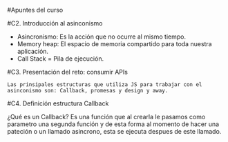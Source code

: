 #Apuntes del curso

#C2. Introducción al asinconismo
    
   - Asincronismo: Es la acción que no ocurre al mismo tiempo.
   - Memory heap: El espacio de memoria compartido para toda nuestra aplicación.  
   - Call Stack = Pila de ejecución.

#C3. Presentación del reto: consumir APIs

    Las prinsipales estructuras que utiliza JS para trabajar con el asinconismo son: Callback, promesas y design y away. 

#C4. Definición estructura Callback

   ¿Qué es un Callback? Es una función que al crearla le pasamos como parametro una segunda función y de esta forma al momento de hacer una pateción o un llamado asincrono, esta se ejecuta despues de este llamado. 